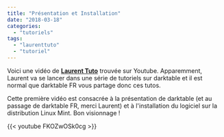 ```yaml
---
title: "Présentation et Installation"
date: "2018-03-18"
categories: 
  - "tutoriels"
tags: 
  - "laurenttuto"
  - "tutoriel"
---
```


Voici une vidéo de [**Laurent Tuto**](https://www.youtube.com/channel/UC_cUwX_8lPpve50jaOPt9VQ) trouvée sur Youtube. Apparemment, Laurent va se lancer dans une série de tutoriels sur darktable et il est normal que darktable FR vous partage donc ces tutos.

Cette première vidéo est consacrée à la présentation de darktable (et au passage de darktable FR, merci Laurent) et à l'installation du logiciel sur la distribution Linux Mint. Bon visionnage !

{{< youtube FKOZwOSk0cg >}}
